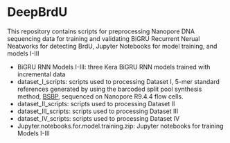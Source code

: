 # DeepBrdU
This repository contains scripts for preprocessing Nanopore DNA sequencing data for training and validating BiGRU Recurrent Nerual Neatworks for detecting BrdU, Jupyter Notebooks for model training, and models I-III

- BiGRU RNN Models I-III: three Kera BiGRU RNN models trained with incremental data
- dataset_I_scripts: scripts used to processing Dataset I, 5-mer standard references generated by using the barcoded split pool synthesis method, [BSBP](https://doi.org/10.1038/s41467-025-60896-x), sequenced on Nanopore R9.4.4 flow cells.
- dataset_II_scripts: scripts used to processing Dataset II
- dataset_III_scripts: scripts used to processing Dataset III
- dataset_IV_scripts: scripts used to processing Dataset IV
- Jupyter.notebooks.for.model.training.zip: Jupyter notebooks for training Models I-III
